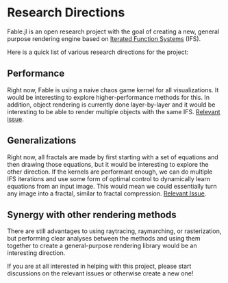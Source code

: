# Research Directions

Fable.jl is an open research project with the goal of creating a new, general purpose rendering engine based on [Iterated Function Systems](https://www.algorithm-archive.org/contents/IFS/IFS.html) (IFS).

Here is a quick list of various research directions for the project:

## Performance
Right now, Fable is using a naive chaos game kernel for all visualizations.
It would be interesting to explore higher-performance methods for this.
In addition, object rendering is currently done layer-by-layer and it would be interesting to be able to render multiple objects with the same IFS.
[Relevant issue](https://github.com/leios/Fable.jl/issues/2).

## Generalizations
Right now, all fractals are made by first starting with a set of equations and then drawing those equations, but it would be interesting to explore the other direction.
If the kernels are performant enough, we can do multiple IFS iterations and use some form of optimal control to dynamically learn equations from an input image.
This would mean we could essentially turn any image into a fractal, similar to fractal compression.
[Relevant Issue](https://github.com/leios/Fable.jl/issues/4).

## Synergy with other rendering methods
There are still advantages to using raytracing, raymarching, or rasterization, but performing clear analyses between the methods and using them together to create a general-purpose rendering library would be an interesting direction.

If you are at all interested in helping with this project, please start discussions on the relevant issues or otherwise create a new one!
